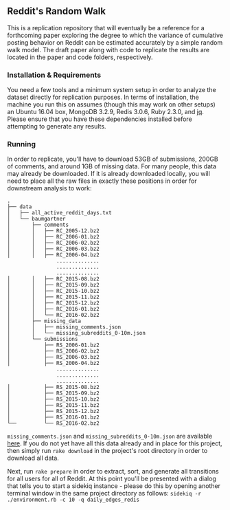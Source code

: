 ## Reddit's Random Walk
 
This is a replication repository that will eventually be a reference for a forthcoming paper exploring the degree to which the variance of cumulative posting behavior on Reddit can be estimated accurately by a simple random walk model. The draft paper along with code to replicate the results are located in the paper and code folders, respectively.

### Installation & Requirements

You need a few tools and a minimum system setup in order to analyze the dataset directly for replication purposes. In terms of installation, the machine you run this on assumes (though this may work on other setups) an Ubuntu 16.04 box, MongoDB 3.2.9, Redis 3.0.6, Ruby 2.3.0, and [jq](https://stedolan.github.io/jq/). Please ensure that you have these dependencies installed before attempting to generate any results.

### Running 

In order to replicate, you'll have to download 53GB of submissions, 200GB of comments, and around 1GB of missing data. For many people, this data may already be downloaded. If it is already downloaded locally, you will need to place all the raw files in exactly these positions in order for downstream analysis to work:
```
.
├── data
│   ├── all_active_reddit_days.txt
│   └── baumgartner
│       ├── comments
│       │   ├── RC_2005-12.bz2
│       │   ├── RC_2006-01.bz2
│       │   ├── RC_2006-02.bz2
│       │   ├── RC_2006-03.bz2
│       │   ├── RC_2006-04.bz2
                ..............
                ..............
                ..............
│       │   ├── RC_2015-08.bz2
│       │   ├── RC_2015-09.bz2
│       │   ├── RC_2015-10.bz2
│       │   ├── RC_2015-11.bz2
│       │   ├── RC_2015-12.bz2
│       │   ├── RC_2016-01.bz2
│       │   └── RC_2016-02.bz2
│       ├── missing_data
│       │   ├── missing_comments.json
│       │   └── missing_subreddits_0-10m.json
│       └── submissions
│           ├── RS_2006-01.bz2
│           ├── RS_2006-02.bz2
│           ├── RS_2006-03.bz2
│           ├── RS_2006-04.bz2
                ..............
                ..............
                ..............
│           ├── RS_2015-08.bz2
│           ├── RS_2015-09.bz2
│           ├── RS_2015-10.bz2
│           ├── RS_2015-11.bz2
│           ├── RS_2015-12.bz2
│           ├── RS_2016-01.bz2
└──         └── RS_2016-02.bz2
```

`missing_comments.json` and `missing_subreddits_0-10m.json` are available [here](http://www.devingaffney.com/files/missing_comments_and_early_missing_submissions.zip). If you do not yet have all this data already and in place for this project, then simply run `rake download` in the project's root directory in order to download all data.

Next, run `rake prepare` in order to extract, sort, and generate all transitions for all users for all of Reddit. At this point you'll be presented with a dialog that tells you to start a sidekiq instance - please do this by opening another terminal window in the same project directory as follows: `sidekiq -r ./environment.rb -c 10 -q daily_edges_redis`